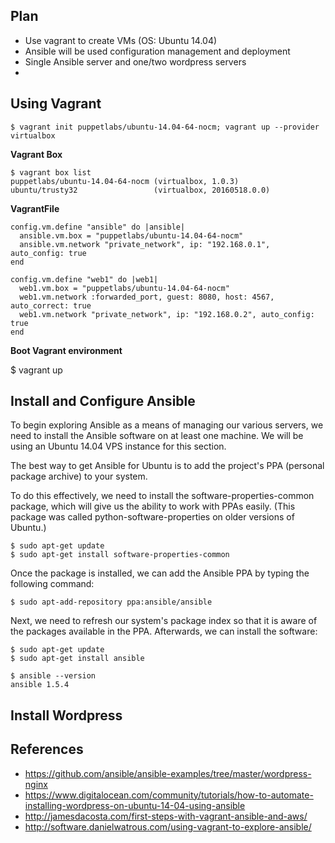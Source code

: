 ## Plan

* Use vagrant to create VMs (OS: Ubuntu 14.04)
* Ansible will be used configuration management and deployment
* Single Ansible server and one/two wordpress servers
*


## Using Vagrant

`$ vagrant init puppetlabs/ubuntu-14.04-64-nocm; vagrant up --provider virtualbox`


**Vagrant Box**

```
$ vagrant box list
puppetlabs/ubuntu-14.04-64-nocm (virtualbox, 1.0.3)
ubuntu/trusty32                 (virtualbox, 20160518.0.0)
```

**VagrantFile**

```
config.vm.define "ansible" do |ansible|
  ansible.vm.box = "puppetlabs/ubuntu-14.04-64-nocm"
  ansible.vm.network "private_network", ip: "192.168.0.1", auto_config: true
end

config.vm.define "web1" do |web1|
  web1.vm.box = "puppetlabs/ubuntu-14.04-64-nocm"
  web1.vm.network :forwarded_port, guest: 8080, host: 4567, auto_correct: true
  web1.vm.network "private_network", ip: "192.168.0.2", auto_config: true
end
```


**Boot Vagrant environment**

$ vagrant up

## Install and Configure Ansible

To begin exploring Ansible as a means of managing our various servers, we need to install the Ansible software on at least one machine. We will be using an Ubuntu 14.04 VPS instance for this section.

The best way to get Ansible for Ubuntu is to add the project's PPA (personal package archive) to your system.

To do this effectively, we need to install the software-properties-common package, which will give us the ability to work with PPAs easily. (This package was called python-software-properties on older versions of Ubuntu.)

```
$ sudo apt-get update
$ sudo apt-get install software-properties-common
```
Once the package is installed, we can add the Ansible PPA by typing the following command:


`$ sudo apt-add-repository ppa:ansible/ansible`

Next, we need to refresh our system's package index so that it is aware of the packages available in the PPA. Afterwards, we can install the software:

```
$ sudo apt-get update
$ sudo apt-get install ansible
```

```
$ ansible --version
ansible 1.5.4
```

## Install Wordpress


## References
* https://github.com/ansible/ansible-examples/tree/master/wordpress-nginx
* https://www.digitalocean.com/community/tutorials/how-to-automate-installing-wordpress-on-ubuntu-14-04-using-ansible
* http://jamesdacosta.com/first-steps-with-vagrant-ansible-and-aws/
* http://software.danielwatrous.com/using-vagrant-to-explore-ansible/
